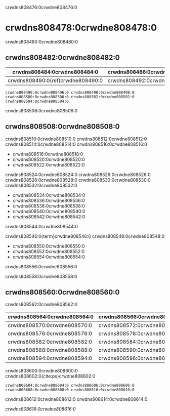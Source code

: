 crwdns808476:0crwdne808476:0
# crwdns808478:0crwdne808478:0

crwdns808480:0crwdne808480:0
## crwdns808482:0crwdne808482:0

| crwdns808484:0crwdne808484:0      | crwdns808486:0crwdne808486:0 | crwdns808488:0crwdne808488:0 |
| --------------------------------- | ---------------------------- | ---------------------------- |
| crwdns808490:0{ref}crwdne808490:0 | crwdns808492:0crwdne808492:0 | crwdns808494:0crwdne808494:0 |


```{figure} ../figures/evolution-open-research.jpg
crwdns808496:0crwdne808496:0 crwdns808498:0crwdne808498:0
crwdns808500:0crwdne808500:0 crwdns808502:0crwdne808502:0 crwdns808504:0crwdne808504:0
```

crwdns808506:0crwdne808506:0
## crwdns808508:0crwdne808508:0

crwdns808510:0crwdne808510:0 crwdns808512:0crwdne808512:0 crwdns808514:0crwdne808514:0 crwdns808516:0crwdne808516:0

- crwdns808518:0crwdne808518:0
- crwdns808520:0crwdne808520:0
- crwdns808522:0crwdne808522:0

crwdns808524:0crwdne808524:0 crwdns808526:0crwdne808526:0 crwdns808528:0crwdne808528:0 crwdns808530:0crwdne808530:0 crwdns808532:0crwdne808532:0

- crwdns808534:0crwdne808534:0
- crwdns808536:0crwdne808536:0
- crwdns808538:0crwdne808538:0
- crwdns808540:0crwdne808540:0
- crwdns808542:0crwdne808542:0

crwdns808544:0crwdne808544:0

crwdns808546:0{term}crwdne808546:0 crwdns808548:0crwdne808548:0

- crwdns808550:0crwdne808550:0
- crwdns808552:0crwdne808552:0
- crwdns808554:0crwdne808554:0

crwdns808556:0crwdne808556:0

crwdns808558:0crwdne808558:0
## crwdns808560:0crwdne808560:0

crwdns808562:0crwdne808562:0

| crwdns808564:0crwdne808564:0 | crwdns808566:0crwdne808566:0 | crwdns808568:0crwdne808568:0 |
| ---------------------------- | ---------------------------- | ---------------------------- |
| crwdns808570:0crwdne808570:0 | crwdns808572:0crwdne808572:0 | crwdns808574:0crwdne808574:0 |
| crwdns808576:0crwdne808576:0 | crwdns808578:0crwdne808578:0 | crwdns808580:0crwdne808580:0 |
| crwdns808582:0crwdne808582:0 | crwdns808584:0crwdne808584:0 | crwdns808586:0crwdne808586:0 |
| crwdns808588:0crwdne808588:0 | crwdns808590:0crwdne808590:0 | crwdns808592:0crwdne808592:0 |
| crwdns808594:0crwdne808594:0 | crwdns808596:0crwdne808596:0 | crwdns808598:0crwdne808598:0 |

crwdns808600:0crwdne808600:0 crwdns808602:0{cite:ps}crwdne808602:0

```{figure} ../figures/open-access-citations.jpg
crwdns808604:0crwdne808604:0 crwdns808606:0crwdne808606:0 crwdns808608:0crwdne808608:0 crwdns808610:0crwdne808610:0
```

crwdns808612:0crwdne808612:0 crwdns808614:0crwdne808614:0

*crwdns808616:0crwdne808616:0*
